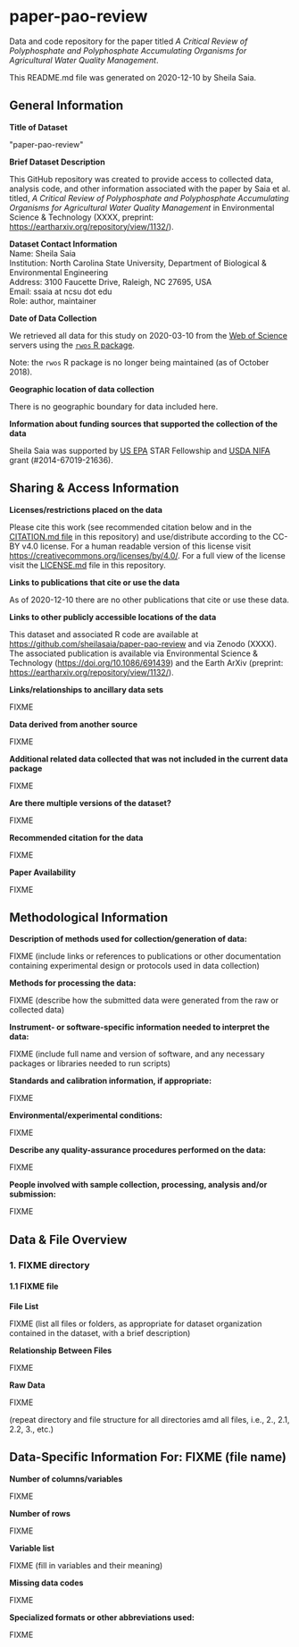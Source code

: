 # paper-pao-review

Data and code repository for the paper titled *A Critical Review of Polyphosphate and Polyphosphate Accumulating Organisms for Agricultural Water Quality Management*.

<Zenodo DOI tag>

This README.md file was generated on 2020-12-10 by Sheila Saia.

## General Information

**Title of Dataset**<br>

"paper-pao-review"

**Brief Dataset Description**

This GitHub repository was created to provide access to collected data, analysis code, and other information associated with the paper by Saia et al. titled, *A Critical Review of Polyphosphate and Polyphosphate Accumulating Organisms for Agricultural Water Quality Management* in Environmental Science & Technology (XXXX, preprint: https://eartharxiv.org/repository/view/1132/).

**Dataset Contact Information**<br>
Name: Sheila Saia<br>
Institution: North Carolina State University, Department of Biological & Environmental Engineering<br>
Address: 3100 Faucette Drive, Raleigh, NC 27695, USA<br>
Email: ssaia at ncsu dot edu<br>
Role: author, maintainer<br>

**Date of Data Collection**<br>

We retrieved all data for this study on 2020-03-10 from the [Web of Science](https://www.webofknowledge.com) servers using the [`rwos` R package](https://github.com/juba/rwos).<br>

Note: the `rwos` R package is no longer being maintained (as of October 2018).

**Geographic location of data collection**<br>

There is no geographic boundary for data included here.

**Information about funding sources that supported the collection of the data**<br>

Sheila Saia was supported by [US EPA](https://www.epa.gov/) STAR Fellowship and [USDA NIFA](https://nifa.usda.gov/) grant (#2014-67019-21636).

## Sharing & Access Information ##

**Licenses/restrictions placed on the data**<br>

Please cite this work (see recommended citation below and in the [CITATION.md file](https://github.com/sheilasaia/paper-pao-review/blob/master/CITATION.md) in this repository) and use/distribute according to the CC-BY v4.0 license. For a human readable version of this license visit https://creativecommons.org/licenses/by/4.0/. For a full view of the license visit the [LICENSE.md](https://github.com/sheilasaia/paper-pao-review/blob/master/LICENSE.md) file in this repository.

**Links to publications that cite or use the data**<br>

As of 2020-12-10 there are no other publications that cite or use these data.

**Links to other publicly accessible locations of the data**<br>

This dataset and associated R code are available at https://github.com/sheilasaia/paper-pao-review and via Zenodo (XXXX). The associated publication is available via Environmental Science & Technology (https://doi.org/10.1086/691439) and the Earth ArXiv (preprint: https://eartharxiv.org/repository/view/1132/).

**Links/relationships to ancillary data sets**<br>

FIXME

**Data derived from another source**<br>

FIXME

**Additional related data collected that was not included in the current data package**<br>

FIXME

**Are there multiple versions of the dataset?**<br>

FIXME

**Recommended citation for the data**<br>

FIXME

**Paper Availability**<br>

FIXME

## Methodological Information ##

**Description of methods used for collection/generation of data:**<br>

FIXME (include links or references to publications or other documentation containing experimental design or protocols used in data collection)

**Methods for processing the data:**<br>

FIXME (describe how the submitted data were generated from the raw or collected data)

**Instrument- or software-specific information needed to interpret the data:**<br>

FIXME (include full name and version of software, and any necessary packages or libraries needed to run scripts)

**Standards and calibration information, if appropriate:**<br>

FIXME

**Environmental/experimental conditions:**<br>

FIXME

**Describe any quality-assurance procedures performed on the data:**<br>

FIXME

**People involved with sample collection, processing, analysis and/or submission:**<br>

FIXME

## Data & File Overview

### 1. FIXME directory ###

#### 1.1 FIXME file ####

**File List**

FIXME (list all files or folders, as appropriate for dataset organization contained in the dataset, with a brief description)

**Relationship Between Files**<br>

FIXME

**Raw Data**<br>

FIXME

(repeat directory and file structure for all directories amd all files, i.e., 2., 2.1, 2.2, 3., etc.)

## Data-Specific Information For: FIXME (file name) ##

**Number of columns/variables**

FIXME

**Number of rows**

FIXME

**Variable list**<br>

FIXME (fill in variables and their meaning)

**Missing data codes**<br>

FIXME

**Specialized formats or other abbreviations used:**

FIXME
